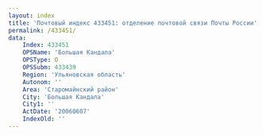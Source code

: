 ```yaml
---
layout: index
title: 'Почтовый индекс 433451: отделение почтовой связи Почты России'
permalink: /433451/
data:
    Index: 433451
    OPSName: 'Большая Кандала'
    OPSType: О
    OPSSubm: 433439
    Region: 'Ульяновская область'
    Autonom: ''
    Area: 'Старомайнский район'
    City: 'Большая Кандала'
    City1: ''
    ActDate: '20060607'
    IndexOld: ''
---
```

